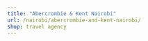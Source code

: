 ```yaml
---
title: "Abercrombie & Kent Nairobi"
url: /nairobi/abercrombie-and-kent-nairobi/
shop: travel agency
---
```

